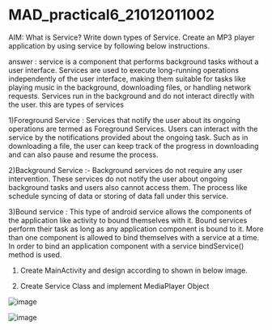 # MAD_practical6_21012011002

AIM: What is Service? Write down types of Service. Create an MP3 player application by using service by following below instructions.


answer : service is a component that performs background tasks without a user interface. Services are used to execute long-running operations independently of the user interface, making them suitable for tasks like playing music in the background, downloading files, or handling network requests. Services run in the background and do not interact directly with the user.
this are types of services 


1)Foreground Service : Services that notify the user about its ongoing operations are termed as Foreground Services. Users can interact with the service by the notifications provided about the ongoing task. Such as in downloading a file, the user can keep track of the progress in downloading and can also pause and resume the process.

2)Background Service :- Background services do not require any user intervention. These services do not notify the user about ongoing background tasks and users also cannot access them. The process like schedule syncing of data or storing of data fall under this service.

3)Bound service : This type of android service allows the components of the application like activity to bound themselves with it. Bound services perform their task as long as any application component is bound to it. More than one component is allowed to bind themselves with a service at a time. In order to bind an application component with a service bindService() method is used.

1) Create MainActivity and design according to shown in below image. 

2) Create Service Class and implement MediaPlayer Object

![image](https://github.com/Chintan0484/MAD_practical6_21012011002/assets/98694412/dd30fc81-e06f-4bdd-b824-64f17562bffd)

![image](https://github.com/Chintan0484/MAD_practical6_21012011002/assets/98694412/c9513b3d-3cab-4157-bd70-f3953c78e199)





